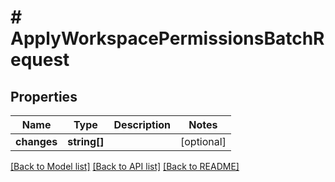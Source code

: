 # # ApplyWorkspacePermissionsBatchRequest

## Properties

Name | Type | Description | Notes
------------ | ------------- | ------------- | -------------
**changes** | **string[]** |  | [optional] 

[[Back to Model list]](../../README.md#documentation-for-models) [[Back to API list]](../../README.md#documentation-for-api-endpoints) [[Back to README]](../../README.md)


